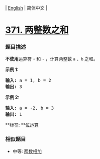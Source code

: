 | [English](README_EN.md) | 简体中文 |

# [371. 两整数之和](https://leetcode-cn.com/problems/sum-of-two-integers)
 ### 题目描述
<p><strong>不使用</strong>运算符&nbsp;<code>+</code> 和&nbsp;<code>-</code>&nbsp;​​​​​​​，计算两整数&nbsp;​​​​​​​<code>a</code>&nbsp;、<code>b</code>&nbsp;​​​​​​​之和。</p>

<p><strong>示例 1:</strong></p>

<pre><strong>输入: </strong>a = 1, b = 2
<strong>输出: </strong>3
</pre>

<p><strong>示例 2:</strong></p>

<pre><strong>输入: </strong>a = -2, b = 3
<strong>输出: </strong>1</pre>

**标签:	**[位运算](https://leetcode-cn.com/tag/bit-manipulation) 
 ### 相似题目
- 中等:	[两数相加](https://leetcode-cn.com/problems/add-two-numbers) 
